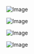 ![Image](https://github.com/user-attachments/assets/fcbfbde7-c8c3-4e60-bf97-7ff38594190d)

![Image](https://github.com/user-attachments/assets/bd31b930-2282-4ac2-abdc-f0dc4fb22dab)

![Image](https://github.com/user-attachments/assets/183c7d98-6328-4d19-ae9a-9a1d9af394b1)

![Image](https://github.com/user-attachments/assets/ded1f1fc-1bcc-444e-af13-ceebe9fed850)
